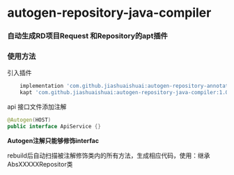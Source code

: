 # autogen-repository-java-compiler
### 自动生成RD项目Request 和Repository的apt插件
### 使用方法
引入插件

```groovy
    implementation 'com.github.jiashuaishuai:autogen-repository-annotation:1.0.1'
    kapt 'com.github.jiashuaishuai:autogen-repository-java-compiler:1.0.0'
```

api 接口文件添加注解

```java
@Autogen(HOST)
public interface ApiService {}
```
**Autogen注解只能够修饰interfac**

rebuild后自动扫描被注解修饰类内的所有方法，生成相应代码，使用：继承AbsXXXXXRepositor类


